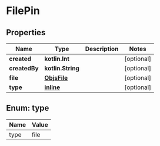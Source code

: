 
# FilePin

## Properties
Name | Type | Description | Notes
------------ | ------------- | ------------- | -------------
**created** | **kotlin.Int** |  |  [optional]
**createdBy** | **kotlin.String** |  |  [optional]
**file** | [**ObjsFile**](ObjsFile.md) |  |  [optional]
**type** | [**inline**](#Type) |  |  [optional]


<a name="Type"></a>
## Enum: type
Name | Value
---- | -----
type | file




